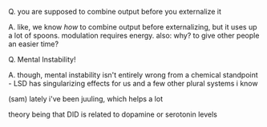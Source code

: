 Q. you are supposed to combine output before you externalize it

A. like, we know *how* to combine output before externalizing, but it uses up a lot of spoons. modulation requires energy. also: why? to give other people an easier time?


Q. Mental Instability!

A. though, mental instability isn't entirely wrong from a chemical standpoint - LSD has singularizing effects for us and a few other plural systems i know

(sam) lately i've been juuling, which helps a lot

theory being that DID is related to dopamine or serotonin levels

